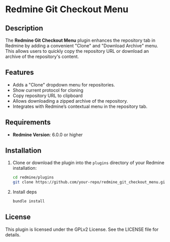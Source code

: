 # Redmine Git Checkout Menu

## Description
The **Redmine Git Checkout Menu** plugin enhances the repository tab in Redmine by adding a convenient "Clone" and "Download Archive" menu. This allows users to quickly copy the repository URL or download an archive of the repository's content.

## Features
- Adds a "Clone" dropdown menu for repositories.
- Show current protocol for cloning
- Copy repository URL to clipboard
- Allows downloading a zipped archive of the repository.
- Integrates with Redmine’s contextual menu in the repository tab.

## Requirements
- **Redmine Version**: 6.0.0 or higher

## Installation
1. Clone or download the plugin into the `plugins` directory of your Redmine installation:
   ```bash
   cd redmine/plugins
   git clone https://github.com/your-repo/redmine_git_checkout_menu.git

2. Install deps
    ```bash
    bundle install

## License
This plugin is licensed under the GPLv2 License. See the LICENSE file for details.

